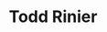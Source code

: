 ---
pid: rs216
title: Todd Rinier
location_transcription: 
coordinates: "[-75.17149330232, 39.94935862032]"
zipcode: '19365'
gen_neighborhood: 
neighborhood: 
outside_phl: 'Parkesburg PA '
age: '48'
age_range: 40-49
instagram: 
image_file_name: rs_216.jpg
proposal_transcription: MLK is quite a bit overrated but I think if everyone came
  together - the USA could be together again. And LED ZEPPELIN RULES - Rinier
topic: Music,Unity
topic_summary: 0, 0
type: Other No Form
keywords_other: together
credit: Todd Rinier
image_labels: 
twitter: 
facebook: 
permalink: "/monuments/rs216/"
layout: item-page
---